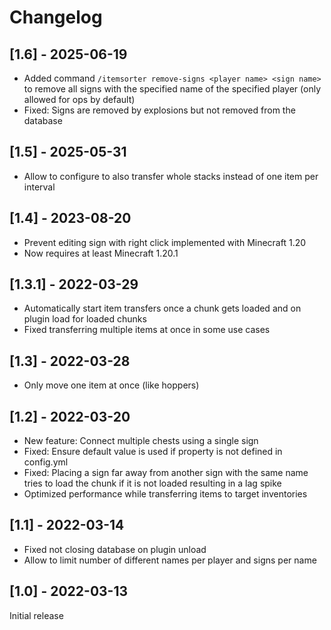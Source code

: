 # Changelog

## [1.6] - 2025-06-19

* Added command `/itemsorter remove-signs <player name> <sign name>` to remove all signs with the specified name of the specified player (only allowed for ops by default)
* Fixed: Signs are removed by explosions but not removed from the database

## [1.5] - 2025-05-31

* Allow to configure to also transfer whole stacks instead of one item per interval

## [1.4] - 2023-08-20

* Prevent editing sign with right click implemented with Minecraft 1.20
* Now requires at least Minecraft 1.20.1

## [1.3.1] - 2022-03-29

* Automatically start item transfers once a chunk gets loaded and on plugin load for loaded chunks
* Fixed transferring multiple items at once in some use cases

## [1.3] - 2022-03-28

* Only move one item at once (like hoppers)

## [1.2] - 2022-03-20

* New feature: Connect multiple chests using a single sign
* Fixed: Ensure default value is used if property is not defined in config.yml
* Fixed: Placing a sign far away from another sign with the same name tries to load the chunk if it is not loaded resulting in a lag spike
* Optimized performance while transferring items to target inventories

## [1.1] - 2022-03-14

* Fixed not closing database on plugin unload
* Allow to limit number of different names per player and signs per name

## [1.0] - 2022-03-13

Initial release
